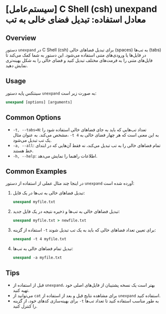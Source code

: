 # [سیستم‌عامل] C Shell (csh) unexpand معادل استفاده: تبدیل فضای خالی به تب

## Overview
دستور `unexpand` در C Shell (csh) برای تبدیل فضاهای خالی (spaces) به تب‌ها (tabs) در فایل‌ها یا ورودی‌های متنی استفاده می‌شود. این دستور به شما کمک می‌کند تا فایل‌های متنی را به فرمت‌های مختلف تبدیل کنید و فضای خالی را به شکل بهینه‌تری نمایش دهید.

## Usage
سینتکس پایه دستور `unexpand` به صورت زیر است:

```csh
unexpand [options] [arguments]
```

## Common Options
- `-t, --tabs=N`: تعداد تب‌هایی که باید به جای فضاهای خالی استفاده شود را مشخص می‌کند. به عنوان مثال، `-t 4` به این معنی است که هر چهار فضای خالی به یک تب تبدیل می‌شود.
- `-a, --all`: تمام فضاهای خالی را به تب تبدیل می‌کند، نه فقط آن‌هایی که در ابتدای خط هستند.
- `-h, --help`: اطلاعات راهنما را نمایش می‌دهد.

## Common Examples
در اینجا چند مثال عملی از استفاده از دستور `unexpand` آورده شده است:

1. تبدیل فضاهای خالی به تب‌ها در یک فایل:
   ```csh
   unexpand myfile.txt
   ```

2. تبدیل فضاهای خالی به تب‌ها و ذخیره نتیجه در یک فایل جدید:
   ```csh
   unexpand myfile.txt > newfile.txt
   ```

3. استفاده از گزینه `-t` برای تعیین تعداد فضاهای خالی که باید به یک تب تبدیل شوند:
   ```csh
   unexpand -t 4 myfile.txt
   ```

4. تبدیل تمام فضاهای خالی به تب‌ها:
   ```csh
   unexpand -a myfile.txt
   ```

## Tips
- قبل از استفاده از `unexpand`، بهتر است یک نسخه پشتیبان از فایل‌های اصلی خود تهیه کنید.
- می‌توانید از `cat` برای مشاهده نتایج قبل و بعد از استفاده از `unexpand` استفاده کنید.
- برای بهینه‌سازی کدهای خود، از گزینه `-t` به طور مناسب استفاده کنید تا تعداد تب‌ها را کنترل کنید.